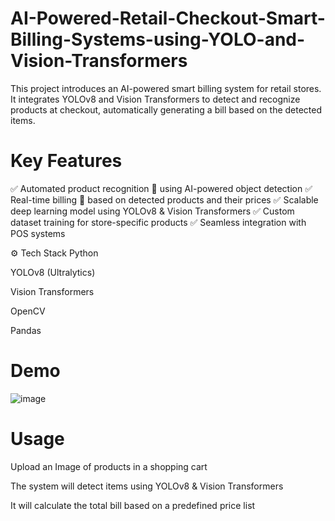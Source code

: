 # AI-Powered-Retail-Checkout-Smart-Billing-Systems-using-YOLO-and-Vision-Transformers

This project introduces an AI-powered smart billing system for retail stores. It integrates YOLOv8 and Vision Transformers to detect and recognize products at checkout, automatically generating a bill based on the detected items.

# Key Features
✅ Automated product recognition 📸 using AI-powered object detection
✅ Real-time billing 🛒 based on detected products and their prices
✅ Scalable deep learning model using YOLOv8 & Vision Transformers
✅ Custom dataset training for store-specific products
✅ Seamless integration with POS systems

⚙️ Tech Stack
Python

YOLOv8 (Ultralytics)

Vision Transformers

OpenCV

Pandas

# Demo
![image](https://github.com/user-attachments/assets/2d8c24ac-fe64-4685-a509-36c85b2ab89e)

# Usage
Upload an Image of products in a shopping cart

The system will detect items using YOLOv8 & Vision Transformers

It will calculate the total bill based on a predefined price list


